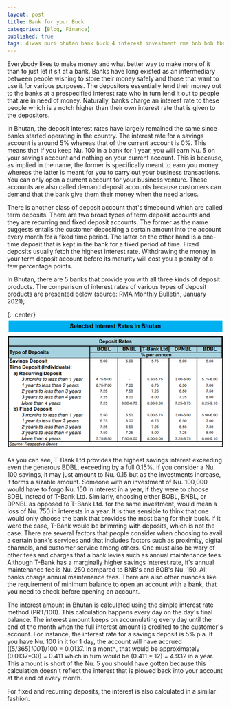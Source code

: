 ```yaml
---
layout: post
title: Bank for your Buck
categories: [Blog, Finance]
published: true
tags: diwas puri bhutan bank buck 4 interest investment rma bnb bob tbank dpnb bdb technology digital transformation
---
```


Everybody likes to make money and what better way to make more of it than to just let it sit at a bank. Banks have long existed as an intermediary between people wishing to store their money safely and those that want to use it for various purposes. The depositors essentially lend their money out to the banks at a prespecified interest rate who in turn lend it out to people that are in need of money. Naturally, banks charge an interest rate to these people which is a notch higher than their own interest rate that is given to the depositors.

In Bhutan, the deposit interest rates have largely remained the same since banks started operating in the country. The interest rate for a savings account is around 5% whereas that of the current account is 0%. This means that if you keep Nu. 100 in a bank for 1 year, you will earn Nu. 5 on your savings account and nothing on your current account. This is because, as implied in the name, the former is specifically meant to earn you money whereas the latter is meant for you to carry out your business transactions. You can only open a current account for your business venture. These accounts are also called demand deposit accounts because customers can demand that the bank give them their money when the need arises.

There is another class of deposit account that's timebound which are called term deposits. There are two broad types of term deposit accounts and they are recurring and fixed deposit accounts. The former as the name suggests entails the customer depositing a certain amount into the account every month for a fixed time period. The latter on the other hand is a one-time deposit that is kept in the bank for a fixed period of time. Fixed deposits usually fetch the highest interest rate. Withdrawing the money in your term deposit account before its maturity will cost you a penalty of a few percentage points. 

In Bhutan, there are 5 banks that provide you with all three kinds of deposit products. The comparison of interest rates of various types of deposit products are presented below (source: RMA Monthly Bulletin, January 2021);

{: .center}
![Deposit interest rates by bank and by product](/images/deposit-rates.png)

As you can see, T-Bank Ltd provides the highest savings interest exceeding even the generous BDBL, exceeding by a full 0.15%. If you consider a Nu. 100 savings, it may just amount to Nu. 0.15 but as the investments increase, it forms a sizable amount. Someone with an investment of Nu. 100,000 would have to forgo Nu. 150 in interest in a year, if they were to choose BDBL instead of T-Bank Ltd. Similarly, choosing either BOBL, BNBL, or DPNBL as opposed to T-Bank Ltd. for the same investment, would mean a loss of Nu. 750 in interests in a year. It is thus sensible to think that one would only choose the bank that provides the most bang for their buck. If it were the case, T-Bank would be brimming with deposits, which is not the case. There are several factors that people consider when choosing to avail a certain bank's services and that includes factors such as proximity, digital channels, and customer service among others. One must also be wary of other fees and charges that a bank levies such as annual maintenance fees. Although T-Bank has a marginally higher savings interest rate, it's annual maintenance fee is Nu. 250 compared to BNB's and BOB's Nu. 150. All banks charge annual maintenance fees. There are also other nuances like the requirement of minimum balance to open an account with a bank, that you need to check before opening an account.

The interest amount in Bhutan is calculated using the simple interest rate method (PRT/100). This calculation happens every day on the day's final balance. The interest amount keeps on accumulating every day until the end of the month when the full interest amount is credited to the customer's account. For instance, the interest rate for a savings deposit is 5% p.a. If you have Nu. 100 in it for 1 day, the account will have accrued ((5/365)*100*1)/100 = 0.0137. In a month, that would be approximately (0.0137*30) = 0.411 which in turn would be (0.411 * 12) = 4.932 in a year. This amount is short of the Nu. 5 you should have gotten because this calculation doesn't reflect the interest that is plowed back into your account at the end of every month. 

For fixed and recurring deposits, the interest is also calculated in a similar fashion.
